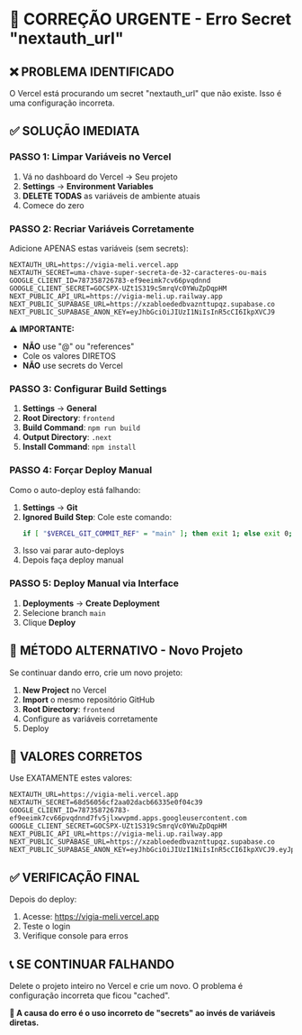 # 🚨 CORREÇÃO URGENTE - Erro Secret "nextauth_url"

## ❌ **PROBLEMA IDENTIFICADO**
O Vercel está procurando um secret "nextauth_url" que não existe. Isso é uma configuração incorreta.

## ✅ **SOLUÇÃO IMEDIATA**

### **PASSO 1: Limpar Variáveis no Vercel**
1. Vá no dashboard do Vercel → Seu projeto
2. **Settings** → **Environment Variables**
3. **DELETE TODAS** as variáveis de ambiente atuais
4. Comece do zero

### **PASSO 2: Recriar Variáveis Corretamente**
Adicione APENAS estas variáveis (sem secrets):

```env
NEXTAUTH_URL=https://vigia-meli.vercel.app
NEXTAUTH_SECRET=uma-chave-super-secreta-de-32-caracteres-ou-mais
GOOGLE_CLIENT_ID=787358726783-ef9eeimk7cv66pvqdnnd
GOOGLE_CLIENT_SECRET=GOCSPX-UZt1S319cSmrqVc0YWuZpDqpHM
NEXT_PUBLIC_API_URL=https://vigia-meli.up.railway.app
NEXT_PUBLIC_SUPABASE_URL=https://xzabloededbvaznttupqz.supabase.co
NEXT_PUBLIC_SUPABASE_ANON_KEY=eyJhbGciOiJIUzI1NiIsInR5cCI6IkpXVCJ9
```

**⚠️ IMPORTANTE:**
- **NÃO** use "@" ou "references" 
- Cole os valores DIRETOS
- **NÃO** use secrets do Vercel

### **PASSO 3: Configurar Build Settings**
1. **Settings** → **General**
2. **Root Directory**: `frontend`
3. **Build Command**: `npm run build`  
4. **Output Directory**: `.next`
5. **Install Command**: `npm install`

### **PASSO 4: Forçar Deploy Manual**
Como o auto-deploy está falhando:

1. **Settings** → **Git**
2. **Ignored Build Step**: Cole este comando:
   ```bash
   if [ "$VERCEL_GIT_COMMIT_REF" = "main" ]; then exit 1; else exit 0; fi
   ```
3. Isso vai parar auto-deploys
4. Depois faça deploy manual

### **PASSO 5: Deploy Manual via Interface**
1. **Deployments** → **Create Deployment**
2. Selecione branch `main` 
3. Clique **Deploy**

## 🔄 **MÉTODO ALTERNATIVO - Novo Projeto**

Se continuar dando erro, crie um novo projeto:

1. **New Project** no Vercel
2. **Import** o mesmo repositório GitHub
3. **Root Directory**: `frontend`
4. Configure as variáveis corretamente
5. Deploy

## 🎯 **VALORES CORRETOS**

Use EXATAMENTE estes valores:

```env
NEXTAUTH_URL=https://vigia-meli.vercel.app
NEXTAUTH_SECRET=68d56056cf2aa02dacb66335e0f04c39
GOOGLE_CLIENT_ID=787358726783-ef9eeimk7cv66pvqdnnd7fv5jlxwvpmd.apps.googleusercontent.com
GOOGLE_CLIENT_SECRET=GOCSPX-UZt1S319cSmrqVc0YWuZpDqpHM
NEXT_PUBLIC_API_URL=https://vigia-meli.up.railway.app
NEXT_PUBLIC_SUPABASE_URL=https://xzabloededbvaznttupqz.supabase.co
NEXT_PUBLIC_SUPABASE_ANON_KEY=eyJhbGciOiJIUzI1NiIsInR5cCI6IkpXVCJ9.eyJpc3MiOiJzdXBhYmFzZSIsInJlZiI6Inh6YWJsb2RlZGJ2YXpudHR1cHF6Iiwicm9sZSI6ImFub24iLCJpYXQiOjE3MzU5MjM0NzYsImV4cCI6MjA1MTQ5OTQ3Nn0.MO8lWLMJcCFLRGsRr7tF5eHhVRwDfRrN_3S4g2E7AcE
```

## ✅ **VERIFICAÇÃO FINAL**

Depois do deploy:
1. Acesse: https://vigia-meli.vercel.app
2. Teste o login
3. Verifique console para erros

## 📞 **SE CONTINUAR FALHANDO**

Delete o projeto inteiro no Vercel e crie um novo. O problema é configuração incorreta que ficou "cached".

**🎯 A causa do erro é o uso incorreto de "secrets" ao invés de variáveis diretas.**